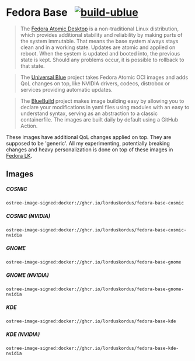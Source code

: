 # Fedora Base &nbsp; [![build-ublue](https://github.com/lorduskordus/fedora-base/actions/workflows/build.yml/badge.svg)](https://github.com/lorduskordus/fedora-base/actions/workflows/build.yml)

> The [Fedora Atomic Desktop](https://fedoraproject.org/atomic-desktops/) is a non-traditional Linux distribution, which provides additional stability and reliability by making parts of the system immutable. That means the base system always stays clean and in a working state. Updates are atomic and applied on reboot. When the system is updated and booted into, the previous state is kept. Should any problems occur, it is possible to rollback to that state.

> The [Universal Blue](https://universal-blue.org/) project takes Fedora Atomic OCI images and adds QoL changes on top, like NVIDIA drivers, codecs, distrobox or services providing automatic updates.

> The [BlueBuild](https://blue-build.org/) project makes image building easy by allowing you to declare your modifications in yaml files using modules with an easy to understand syntax, serving as an abstraction to a classic containerfile. The images are built daily by default using a GitHub Action.

These images have additional QoL changes applied on top. They are supposed to be 'generic'. All my experimenting, potentially breaking changes and heavy personalization is done on top of these images in [Fedora LK](https://github.com/lorduskordus/fedora-lk).

## Images

##### COSMIC
```
ostree-image-signed:docker://ghcr.io/lorduskordus/fedora-base-cosmic
```
##### COSMIC (NVIDIA)
```
ostree-image-signed:docker://ghcr.io/lorduskordus/fedora-base-cosmic-nvidia
```
##### GNOME
```
ostree-image-signed:docker://ghcr.io/lorduskordus/fedora-base-gnome
```
##### GNOME (NVIDIA)
```
ostree-image-signed:docker://ghcr.io/lorduskordus/fedora-base-gnome-nvidia
```
##### KDE
```
ostree-image-signed:docker://ghcr.io/lorduskordus/fedora-base-kde
```
##### KDE (NVIDIA)
```
ostree-image-signed:docker://ghcr.io/lorduskordus/fedora-base-kde-nvidia
```
